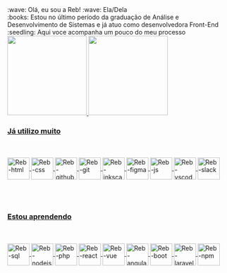 <div>
:wave:  Olá, eu sou a Reb! :wave: Ela/Dela
  <br>
:books: Estou no último período da graduação de Análise e Desenvolvimento de Sistemas e já atuo como desenvolvedora Front-End
  <br>
:seedling: Aqui voce acompanha um pouco do meu processo
<br>
 </div>

<div>
<a href="https://github.com/rebgois">
<img height="180em" src="https://github-readme-stats.vercel.app/api/top-langs/?username=rebgois&layout=compact&langs_count=7&theme=dracula"/>
<img height="180em" src="https://github-readme-stats.vercel.app/api?username=rebgois&show_icons=true&theme=dracula&include_all_commits=true&count_private=true"/>
  
   ### Já utilizo muito 
  <br>
  <br>
            <img align="center" alt="Reb-html" height="50" widht="60" src="https://cdn.jsdelivr.net/gh/devicons/devicon/icons/html5/html5-original.svg" /> 
            <img align="center" alt="Reb-css" height="50" widht="60" src="https://cdn.jsdelivr.net/gh/devicons/devicon/icons/css3/css3-original.svg" />
            <img align="center" alt="Reb-github" height="50" widht="60" src="https://cdn.jsdelivr.net/gh/devicons/devicon/icons/github/github-original.svg" />
            <img align="center" alt="Reb-git" height="50" widht="60" src="https://cdn.jsdelivr.net/gh/devicons/devicon/icons/git/git-original.svg" />
            <img align="center" alt="Reb-inkscape" height="50" widht="60" src="https://cdn.jsdelivr.net/gh/devicons/devicon/icons/inkscape/inkscape-original.svg" />  
            <img align="center" alt="Reb-figma" height="50" widht="60" src="https://cdn.jsdelivr.net/gh/devicons/devicon/icons/figma/figma-original.svg" />
            <img align="center" alt="Reb-js" height="50" widht="60" src="https://cdn.jsdelivr.net/gh/devicons/devicon/icons/javascript/javascript-original.svg" />   
            <img align="center" alt="Reb-vscode" height="50" widht="60" src="https://cdn.jsdelivr.net/gh/devicons/devicon/icons/vscode/vscode-original.svg" />  
            <img align="center" alt="Reb-slack" height="50" widht="60" src="https://cdn.jsdelivr.net/gh/devicons/devicon/icons/slack/slack-original.svg" />
    <br>      
    <br>
    <br>      
    <br>
  
  ### Estou aprendendo
  <br>
  <br>
            <img align="center" alt="Reb-sql" height="50" widht="60" src="https://cdn.jsdelivr.net/gh/devicons/devicon/icons/mysql/mysql-original.svg" />
            <img align="center" alt="Reb-nodejs" height="50" widht="60" src="https://cdn.jsdelivr.net/gh/devicons/devicon/icons/nodejs/nodejs-original.svg" />
            <img align="center" alt="Reb-php" height="50" widht="60" src="https://cdn.jsdelivr.net/gh/devicons/devicon/icons/php/php-original.svg" />
            <img align="center" alt="Reb-react" height="50" widht="60" src="https://cdn.jsdelivr.net/gh/devicons/devicon/icons/react/react-original.svg" />
            <img align="center" alt="Reb-vue" height="50" widht="60" src="https://cdn.jsdelivr.net/gh/devicons/devicon/icons/vuejs/vuejs-original.svg" />
            <img align="center" alt="Reb-angular" height="50" widht="60" src="https://cdn.jsdelivr.net/gh/devicons/devicon/icons/angularjs/angularjs-original.svg" />  
            <img align="center" alt="Reb-boot" height="50" widht="60" src="https://cdn.jsdelivr.net/gh/devicons/devicon/icons/bootstrap/bootstrap-original.svg" />
            <img  align="center" alt="Reb-laravel" height="50" widht="60" src="https://cdn.jsdelivr.net/gh/devicons/devicon/icons/laravel/laravel-plain.svg" />
            <img  align="center" alt="Reb-npm" height="50" widht="60" src="https://cdn.jsdelivr.net/gh/devicons/devicon/icons/npm/npm-original-wordmark.svg" />  
  
</div>
  

 
          

  
